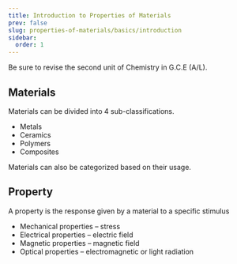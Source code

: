 ```yaml
---
title: Introduction to Properties of Materials
prev: false
slug: properties-of-materials/basics/introduction
sidebar:
  order: 1
---
```


Be sure to revise the second unit of Chemistry in G.C.E (A/L).

## Materials

Materials can be divided into 4 sub-classifications.

- Metals
- Ceramics
- Polymers
- Composites

Materials can also be categorized based on their usage.

## Property

A property is the response given by a material to a specific stimulus

- Mechanical properties – stress
- Electrical properties – electric field
- Magnetic properties – magnetic field
- Optical properties – electromagnetic or light radiation

